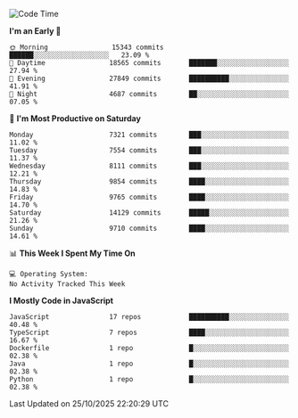 <!--START_SECTION:waka-->
![Code Time](http://img.shields.io/badge/Code%20Time-3%2C498%20hrs%2059%20mins-blue)

**I'm an Early 🐤** 

```text
🌞 Morning                15343 commits       ██████░░░░░░░░░░░░░░░░░░░   23.09 % 
🌆 Daytime                18565 commits       ███████░░░░░░░░░░░░░░░░░░   27.94 % 
🌃 Evening                27849 commits       ██████████░░░░░░░░░░░░░░░   41.91 % 
🌙 Night                  4687 commits        ██░░░░░░░░░░░░░░░░░░░░░░░   07.05 % 
```
📅 **I'm Most Productive on Saturday** 

```text
Monday                   7321 commits        ███░░░░░░░░░░░░░░░░░░░░░░   11.02 % 
Tuesday                  7554 commits        ███░░░░░░░░░░░░░░░░░░░░░░   11.37 % 
Wednesday                8111 commits        ███░░░░░░░░░░░░░░░░░░░░░░   12.21 % 
Thursday                 9854 commits        ████░░░░░░░░░░░░░░░░░░░░░   14.83 % 
Friday                   9765 commits        ████░░░░░░░░░░░░░░░░░░░░░   14.70 % 
Saturday                 14129 commits       █████░░░░░░░░░░░░░░░░░░░░   21.26 % 
Sunday                   9710 commits        ████░░░░░░░░░░░░░░░░░░░░░   14.61 % 
```


📊 **This Week I Spent My Time On** 

```text
💻 Operating System: 
No Activity Tracked This Week
```

**I Mostly Code in JavaScript** 

```text
JavaScript               17 repos            ██████████░░░░░░░░░░░░░░░   40.48 % 
TypeScript               7 repos             ████░░░░░░░░░░░░░░░░░░░░░   16.67 % 
Dockerfile               1 repo              █░░░░░░░░░░░░░░░░░░░░░░░░   02.38 % 
Java                     1 repo              █░░░░░░░░░░░░░░░░░░░░░░░░   02.38 % 
Python                   1 repo              █░░░░░░░░░░░░░░░░░░░░░░░░   02.38 % 
```




 Last Updated on 25/10/2025 22:20:29 UTC
<!--END_SECTION:waka-->

<!--
**likaiqiang/likaiqiang** is a ✨ _special_ ✨ repository because its `README.md` (this file) appears on your GitHub profile.

Here are some ideas to get you started:

- 🔭 I’m currently working on ...
- 🌱 I’m currently learning ...
- 👯 I’m looking to collaborate on ...
- 🤔 I’m looking for help with ...
- 💬 Ask me about ...
- 📫 How to reach me: ...
- 😄 Pronouns: ...
- ⚡ Fun fact: ...
-->
